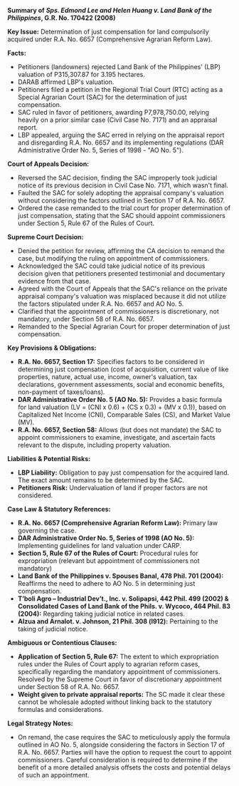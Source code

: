 **Summary of *Sps. Edmond Lee and Helen Huang v. Land Bank of the Philippines*, G.R. No. 170422 (2008)**

**Key Issue:** Determination of just compensation for land compulsorily acquired under R.A. No. 6657 (Comprehensive Agrarian Reform Law).

**Facts:**
*   Petitioners (landowners) rejected Land Bank of the Philippines' (LBP) valuation of P315,307.87 for 3.195 hectares.
*   DARAB affirmed LBP's valuation.
*   Petitioners filed a petition in the Regional Trial Court (RTC) acting as a Special Agrarian Court (SAC) for the determination of just compensation.
*   SAC ruled in favor of petitioners, awarding P7,978,750.00, relying heavily on a prior similar case (Civil Case No. 7171) and an appraisal report.
*   LBP appealed, arguing the SAC erred in relying on the appraisal report and disregarding R.A. No. 6657 and its implementing regulations (DAR Administrative Order No. 5, Series of 1998 - "AO No. 5").

**Court of Appeals Decision:**
*   Reversed the SAC decision, finding the SAC improperly took judicial notice of its previous decision in Civil Case No. 7171, which wasn't final.
*   Faulted the SAC for solely adopting the appraisal company's valuation without considering the factors outlined in Section 17 of R.A. No. 6657.
*   Ordered the case remanded to the trial court for proper determination of just compensation, stating that the SAC should appoint commissioners under Section 5, Rule 67 of the Rules of Court.

**Supreme Court Decision:**
*   Denied the petition for review, affirming the CA decision to remand the case, but modifying the ruling on appointment of commissioners.
*   Acknowledged the SAC could take judicial notice of its previous decision given that petitioners presented testimonial and documentary evidence from that case.
*   Agreed with the Court of Appeals that the SAC's reliance on the private appraisal company's valuation was misplaced because it did not utilize the factors stipulated under R.A. No. 6657 and AO No. 5.
*   Clarified that the appointment of commissioners is discretionary, not mandatory, under Section 58 of R.A. No. 6657.
*   Remanded to the Special Agrarian Court for proper determination of just compensation.

**Key Provisions & Obligations:**
*   **R.A. No. 6657, Section 17:** Specifies factors to be considered in determining just compensation (cost of acquisition, current value of like properties, nature, actual use, income, owner's valuation, tax declarations, government assessments, social and economic benefits, non-payment of taxes/loans).
*   **DAR Administrative Order No. 5 (AO No. 5):** Provides a basic formula for land valuation (LV = (CNI x 0.6) + (CS x 0.3) + (MV x 0.1)), based on Capitalized Net Income (CNI), Comparable Sales (CS), and Market Value (MV).
*   **R.A. No. 6657, Section 58:** Allows (but does not mandate) the SAC to appoint commissioners to examine, investigate, and ascertain facts relevant to the dispute, including property valuation.

**Liabilities & Potential Risks:**
*   **LBP Liability:** Obligation to pay just compensation for the acquired land. The exact amount remains to be determined by the SAC.
*   **Petitioners Risk:** Undervaluation of land if proper factors are not considered.

**Case Law & Statutory References:**
*   **R.A. No. 6657 (Comprehensive Agrarian Reform Law):** Primary law governing the case.
*   **DAR Administrative Order No. 5, Series of 1998 (AO No. 5):** Implementing guidelines for land valuation under CARP.
*   **Section 5, Rule 67 of the Rules of Court:** Procedural rules for expropriation (relevant but appointment of commissioners not mandatory)
*   **Land Bank of the Philippines v. Spouses Banal, 478 Phil. 701 (2004):** Reaffirms the need to adhere to AO No. 5 in determining just compensation.
*   **T’boli Agro – Industrial Dev’t., Inc. v. Solipapsi, 442 Phil. 499 (2002) & Consolidated Cases of Land Bank of the Phils. v. Wycoco, 464 Phil. 83 (2004):** Regarding taking judicial notice in related cases.
*   **Alzua and Arnalot. v. Johnson, 21 Phil. 308 (l912):** Pertaining to the taking of judicial notice.

**Ambiguous or Contentious Clauses:**
*   **Application of Section 5, Rule 67:** The extent to which expropriation rules under the Rules of Court apply to agrarian reform cases, specifically regarding the mandatory appointment of commissioners. Resolved by the Supreme Court in favor of discretionary appointment under Section 58 of R.A. No. 6657.
*   **Weight given to private appraisal reports:**  The SC made it clear these cannot be wholesale adopted without linking back to the statutory formulas and considerations.

**Legal Strategy Notes:**

* On remand, the case requires the SAC to meticulously apply the formula outlined in AO No. 5, alongside considering the factors in Section 17 of R.A. No. 6657. Parties will have the option to request the court to appoint commissioners. Careful consideration is required to determine if the benefit of a more detailed analysis offsets the costs and potential delays of such an appointment.
